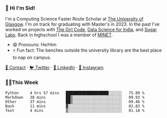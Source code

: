 ### 👋 Hi I'm Sid!
I'm a Computing Science Faster Route Scholar at [The University of Glasgow](https://gla.ac.uk). I'm on track for graduating with Master's in 2023. In the past I've worked on projects with [The Girl Code](https://thegirlcode.co/), [Data Science for India](), and [Sugar Labs](https://sugarlabs.org/). Back in highschool I was a member of [MINET](https://minet.co/). 

- 😄 Pronouns: He/Him
- ⚡ Fun fact: The benches outside the university library are the best place to nap on campus.

[📇 Contact](https://sid.gg/) · [🐦 Twitter](https://twitter.com/scholaronroad) · [👔 LinkedIn](https://linkedin.com/in/sidhant-bhavnani) · [📸 Instagram](https://www.instagram.com/bhavnani.pvt/) 

### 👨‍💻This Week
<!--START_SECTION:waka-->
```text
Python     4 hrs 57 mins   ███████████████████░░░░░░   75.89 % 
Markdown   38 mins         ██▒░░░░░░░░░░░░░░░░░░░░░░   09.93 % 
Other      37 mins         ██▒░░░░░░░░░░░░░░░░░░░░░░   09.46 % 
Bash       11 mins         ▓░░░░░░░░░░░░░░░░░░░░░░░░   02.83 % 
Text       4 mins          ▒░░░░░░░░░░░░░░░░░░░░░░░░   01.18 % 
```
<!--END_SECTION:waka-->
